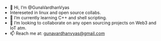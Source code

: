 - 👋 Hi, I’m @GunaVardhanVyas
- Intereseted in linux and open source collabs.
- 🌱 I’m currently learning C++ and shell scripting.
- 💞️ I’m looking to collaborate on any open sourcing projects on Web3 and IoT atm.
- 📫 Reach me at: gunavardhanvyas@gmail.com

